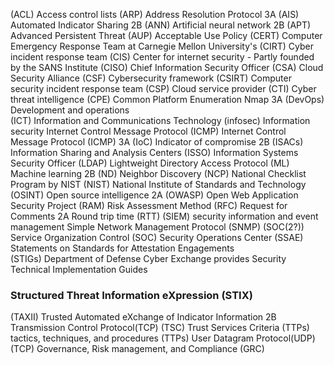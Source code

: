 (ACL) Access control lists 
 (ARP) Address Resolution Protocol 3A
 (AIS) Automated Indicator Sharing  2B
 (ANN) Artificial neural network  2B
(APT) Advanced Persistent Threat 
(AUP) Acceptable Use Policy 
(CERT) Computer Emergency Response Team  at Carnegie Mellon University's
(CIRT) Cyber incident response team 
(CIS) Center for internet security  - Partly founded by the SANS Institute
(CISO) Chief Information Security Officer 
(CSA) Cloud Security Alliance 
(CSF) Cybersecurity framework 
(CSIRT) Computer security incident response team 
(CSP) Cloud service provider 
(CTI) Cyber threat intelligence 
(CPE) Common Platform Enumeration Nmap 3A
(DevOps) Development and operations  
(ICT) Information and Communications Technology 
(infosec) Information security 
 Internet Control Message Protocol (ICMP)
 Internet Control Message Protocol (ICMP) 3A
(IoC) Indicator of compromise  2B
(ISACs) Information Sharing and Analysis Centers 
(ISSO) Information Systems Security Officer 
(LDAP) Lightweight Directory Access Protocol
(ML) Machine learning  2B
(ND) Neighbor Discovery
(NCP) National Checklist Program  by NIST
(NIST) National Institute of Standards and Technology 
(OSINT) Open source intelligence  2A
(OWASP) Open Web Application Security Project 
(RAM) Risk Assessment Method
(RFC) Request for Comments  2A
 Round trip time (RTT)
(SIEM) security information and event management 
 Simple Network Management Protocol (SNMP)
(SOC(2?)) Service Organization Control 
(SOC) Security Operations Center 
(SSAE) Statements on Standards for Attestation Engagements  
(STIGs) Department of Defense Cyber Exchange provides Security Technical Implementation Guides 
### Structured Threat Information eXpression (STIX)
 (TAXII) Trusted Automated eXchange of Indicator Information  2B
 Transmission Control Protocol(TCP)
(TSC) Trust Services Criteria 
(TTPs) tactics, techniques, and procedures (TTPs)
 User Datagram Protocol(UDP)
 (TCP)
 Governance, Risk management, and Compliance (GRC)